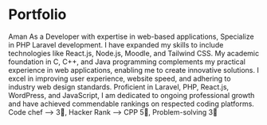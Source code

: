 # Portfolio
 Aman
As a Developer with expertise in web-based applications, Specialize in PHP Laravel development. I have
expanded my skills to include technologies like React.js, Node.js, Moodle, and Tailwind CSS. My academic
foundation in C, C++, and Java programming complements my practical experience in web applications, enabling
me to create innovative solutions. I excel in improving user experience, website speed, and adhering to industry
web design standards. Proficient in Laravel, PHP, React.js, WordPress, and JavaScript, I am dedicated to ongoing
professional growth and have achieved commendable rankings on respected coding platforms.
Code chef --> 3🌟, Hacker Rank --> CPP 5🌟, Problem-solving 3🌟
